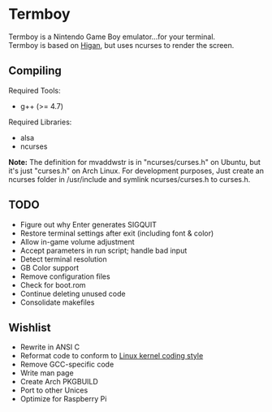 Termboy
=======

Termboy is a Nintendo Game Boy emulator...for your terminal.  
Termboy is based on [Higan](http://byuu.org/higan/), but uses ncurses to render the screen.

Compiling
---------
Required Tools:

* g++ (>= 4.7)

Required Libraries:

* alsa
* ncurses

**Note:** The definition for mvaddwstr is in "ncurses/curses.h" on Ubuntu, but it's just "curses.h" on Arch Linux.  For development purposes, Just create an ncurses folder in /usr/include and symlink ncurses/curses.h to curses.h.

TODO
----
* Figure out why Enter generates SIGQUIT
* Restore terminal settings after exit (including font & color)
* Allow in-game volume adjustment
* Accept parameters in run script; handle bad input
* Detect terminal resolution
* GB Color support
* Remove configuration files
* Check for boot.rom
* Continue deleting unused code
* Consolidate makefiles

Wishlist
--------
* Rewrite in ANSI C
* Reformat code to conform to [Linux kernel coding style](https://www.kernel.org/doc/Documentation/CodingStyle)
* Remove GCC-specific code
* Write man page
* Create Arch PKGBUILD
* Port to other Unices
* Optimize for Raspberry Pi
